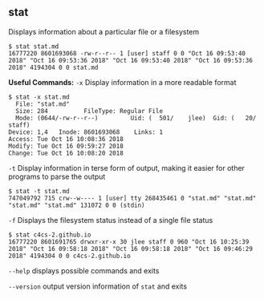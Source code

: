 ---
---

stat
-------
Displays information about a particular file or a filesystem
```
$ stat stat.md
16777220 8601693068 -rw-r--r-- 1 [user] staff 0 0 "Oct 16 09:53:40 2018" "Oct 16 09:53:36 2018" "Oct 16 09:53:40 2018" "Oct 16 09:53:36 2018" 4194304 0 0 stat.md
```
**Useful Commands:**
`-x` Display information in a more readable format
```
$ stat -x stat.md
  File: "stat.md"
  Size: 284          FileType: Regular File
  Mode: (0644/-rw-r--r--)         Uid: (  501/    jlee)  Gid: (   20/   staff)
Device: 1,4   Inode: 8601693068    Links: 1
Access: Tue Oct 16 10:08:36 2018
Modify: Tue Oct 16 09:59:27 2018
Change: Tue Oct 16 10:08:20 2018
```
`-t` Display information in terse form of output, making it easier for other programs to parse the output
```
$ stat -t stat.md
747049792 715 crw--w---- 1 [user] tty 268435461 0 "stat.md" "stat.md" "stat.md" "stat.md" 131072 0 0 (stdin)
```
`-f` Displays the filesystem status instead of a single file status
```
$ stat c4cs-2.github.io
16777220 8601691765 drwxr-xr-x 30 jlee staff 0 960 "Oct 16 10:25:39 2018" "Oct 16 09:58:18 2018" "Oct 16 09:58:18 2018" "Oct 16 09:46:29 2018" 4194304 0 0 c4cs-2.github.io

```
`--help`
displays possible commands and exits

`--version`
output version information of `stat` and exits
```
